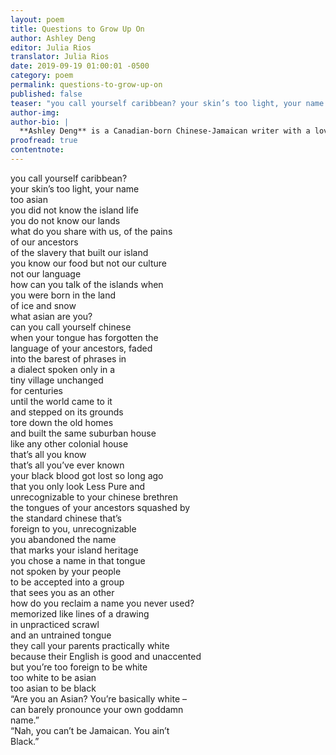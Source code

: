 ```yaml
---
layout: poem
title: Questions to Grow Up On
author: Ashley Deng
editor: Julia Rios
translator: Julia Rios
date: 2019-09-19 01:00:01 -0500
category: poem
permalink: questions-to-grow-up-on
published: false
teaser: "you call yourself caribbean? your skin’s too light, your name too asian ou did not know the island life"
author-img:
author-bio: |
  **Ashley Deng** is a Canadian-born Chinese-Jamaican writer with a love of fantasy and all things Gothic. Currently working through a degree in biochemistry, she spends her spare time overthinking genre fiction and writing.
proofread: true
contentnote:
---
```

<div class="questions">

<div class="right">
you call yourself caribbean?
<br/>your skin’s too light, your name
<br/>too asian
<br/>you did not know the island life
<br/>you do not know our lands
<br/>what do you share with us, of the pains
<br/>of our ancestors
<br/>of the slavery that built our island
<br/>you know our food but not our culture
<br/>not our language
<br/>how can you talk of the islands when
<br/>you were born in the land
<br/>of ice and snow</div>

<div class="left">
what asian are you?
<br/>can you call yourself chinese
<br/>when your tongue has forgotten the
<br/>language of your ancestors, faded
<br/>into the barest of phrases in
<br/>a dialect spoken only in a
<br/>tiny village unchanged
<br/>for centuries
<br/>until the world came to it
<br/>and stepped on its grounds
<br/>tore down the old homes
<br/>and built the same suburban house
<br/>like any other colonial house
</div>

<div class="center text-center">
that’s all you know
<br/>that’s all you’ve ever known
</div>

<div class="right">your black blood got lost so long ago
<br/>that you only look Less Pure and
<br/>unrecognizable to your chinese brethren</div>

<div class="left">
the tongues of your ancestors squashed by
<br/>the standard chinese that’s
<br/>foreign to you, unrecognizable
</div>

<div class="right">you abandoned the name
<br/>that marks your island heritage</div>

<div class="left">you chose a name in that tongue
<br/>not spoken by your people</div>

<div class="left quarter">to be accepted into a group</div>

<div class="right quarter">that sees you as an other</div>

<div class="center drop">how do you reclaim a name you never used?
<br/>memorized like lines of a drawing
<br/>in unpracticed scrawl
<br/>and an untrained tongue</div>

<div class="center">they call your parents practically white
<br/>because their English is good and unaccented</div>

<div class="center text-center">but you’re too foreign to be white
<br/>too white to be asian
<br/>too asian to be black</div>

<div class="center">“Are you an Asian? You’re basically white –
<br/>can barely pronounce your own goddamn
<br/>name.”</div>

<div class="center">“Nah, you can’t be Jamaican. You ain’t
<br/>Black.”</div>

</div>
